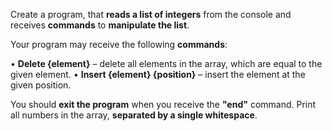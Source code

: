 Create a program, that **reads a list of integers** from the console and receives **commands** to **manipulate the list**.

Your program may receive the following **commands**:

•	**Delete {element}** – delete all elements in the array, which are equal to the given element.
•	**Insert {element} {position}** – insert the element at the given position.

You should **exit the program** when you receive the **"end"** command. Print all numbers in the array, **separated by a single whitespace**.
